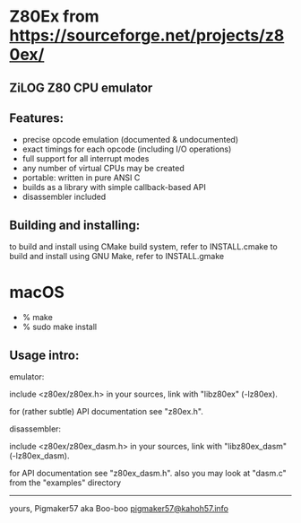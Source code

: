 # Z80Ex from https://sourceforge.net/projects/z80ex/ #

## ZiLOG Z80 CPU emulator ##

Features:
---------

- precise opcode emulation (documented & undocumented)
- exact timings for each opcode (including I/O operations)
- full support for all interrupt modes
- any number of virtual CPUs may be created
- portable: written in pure ANSI C
- builds as a library with simple callback-based API
- disassembler included  


Building and installing:
------------------------

to build and install using CMake build system, refer to INSTALL.cmake
to build and install using GNU Make, refer to INSTALL.gmake

# macOS #
- % make
- % sudo make install

Usage intro:
------------

emulator:

include <z80ex/z80ex.h> in your sources,
link with "libz80ex" (-lz80ex).

for (rather subtle) API documentation see "z80ex.h".

disassembler:

include <z80ex/z80ex_dasm.h> in your sources,
link with "libz80ex_dasm" (-lz80ex_dasm).

for API documentation see "z80ex_dasm.h".
also you may look at "dasm.c" from the "examples" directory


_____________________________
yours, Pigmaker57 aka Boo-boo
pigmaker57@kahoh57.info
